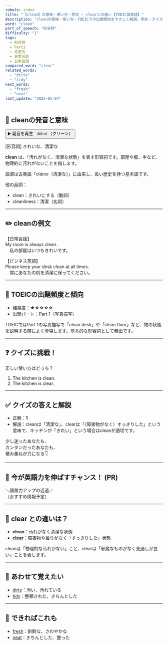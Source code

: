 ```yaml
---
robots: index
title: "【clean】の意味・使い方・例文 ― clearとの違い【TOEIC英単語】"
description: "cleanの意味・使い方・TOEICでの出題傾向をやさしく解説。例文・クイズ付きでclearとの違いもわかりやすく学べます。"
word: "clean"
part_of_speech: "形容詞"
difficulty: "1"
tags:
  - 形容詞
  - Part1
  - 肯定的
  - 日常会話
  - 日常会話
compared_word: "clear"
related_words:
  - "dirty"
  - "tidy"
next_words:
  - "fresh"
  - "neat"
last_update: "2025-05-04"
---
```


## 🔰 cleanの発音と意味

<button class="play-audio" onclick="playTTS('clean')">
  <span class="play-audio-main">
    ▶️ 発音を再生　/kliːn/
  </span>
  <span class="play-audio-sub">
    （クリーン）
  </span>
</button>

[形容詞] きれいな、清潔な

**clean** は、「汚れがなく、清潔な状態」を表す形容詞です。部屋や服、手など、物理的に汚れがないことを指します。

語源は古英語「clǣne（清潔な）」に由来し、長い歴史を持つ基本語です。

他の品詞：  
- clean：きれいにする（動詞）
- cleanliness：清潔（名詞）

---

## ✏️ cleanの例文

【日常会話】  
My room is always clean.  
　私の部屋はいつもきれいです。

【ビジネス英語】  
Please keep your desk clean at all times.  
　常にあなたの机を清潔に保ってください。

---

## 🎯 TOEICの出題頻度と傾向

- 難易度：★☆☆☆☆
- 出題パート：Part 1（写真描写）

TOEICではPart 1の写真描写で「clean desk」や「clean floor」など、物の状態を説明する際によく登場します。基本的な形容詞として頻出です。

---

## ❓ クイズに挑戦！

正しい使い方はどっち？

1. The kitchen is clean.  
2. The kitchen is clear.

---

## ✅ クイズの答えと解説

- 正解：**1**
- 解説：cleanは「清潔な」、clearは「（障害物がなく）すっきりした」という意味で、キッチンが「きれい」という場合はcleanが適切です。

少し迷ったあなたも、  
カンタンだったあなたも、  
積み重ねが力になる👇️

---

## 🚀 今が英語力を伸ばすチャンス！ (PR)

<div class="info-center">
＼語彙力アップの近道／<br>  
（おすすめ情報予定）
</div>

---

## 🤔  clear との違いは？

- **clean**：汚れがなく清潔な状態
- **[clear](/word/clear/)**：障害物や曇りがなく「すっきりした」状態

cleanは「物理的な汚れがない」こと、clearは「邪魔なものがなく見通しが良い」ことを表します。

---

## 🧩 あわせて覚えたい

- [dirty](/word/dirty/)：汚い、汚れている
- [tidy](/word/tidy/)：整頓された、きちんとした

---

## 📖 できればこれも

- [fresh](/word/fresh/)：新鮮な、さわやかな
- [neat](/word/neat/)：きちんとした、整った

<!-- cvid: aid47_bid48 -->

